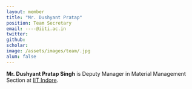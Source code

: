 ```yaml
---
layout: member
title: "Mr. Dushyant Pratap"
position: Team Secretary
email: ----@iiti.ac.in
twitter: 
github: 
scholar: 
image: /assets/images/team/.jpg
alum: false
---
```

**Mr. Dushyant Pratap Singh** is Deputy Manager in Material Management Section at [IIT Indore][1].

[1]: https://iiti.ac.in

